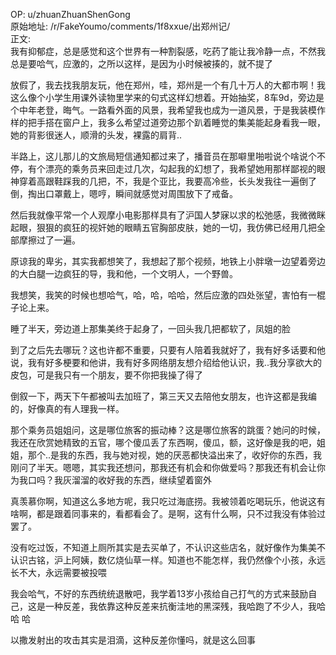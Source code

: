 
OP: u/zhuanZhuanShenGong  
原始地址: /r/FakeYoumo/comments/1f8xxue/出郑州记/  
正文:  
我有抑郁症，总是感觉和这个世界有一种割裂感，吃药了能让我冷静一点，不然我总是要哈气，应激的，之所以这样，是因为小时候被揍的，就不提了

放假了，我去找我朋友玩，他在郑州，哇，郑州是一个有几十万人的大都市啊！我这么像个小学生用课外读物里学来的句式这样幻想着。开始抽奖，8车9d，旁边是个中年老登，晦气。一路看外面的风景，我希望我也成为一道风景，于是我装模作样的把手搭在窗户上，我多么希望过道旁边那个趴着睡觉的集美能起身看我一眼，她的背影很迷人，顺滑的头发，裸露的肩背..

半路上，这儿那儿的文旅局短信通知都过来了，播音员在那噼里啪啦说个啥说个不停，有个漂亮的乘务员来回走过几次，勾起我的幻想了，我希望她用那样鄙视的眼神穿着高跟鞋踩我的几把，不，我是个亚比，我要高冷些，长头发我往一遍倒了倒，掏出口罩戴上，嗯哼，瞬间就感觉对周围放下了戒备。

然后我就像平常一个人观摩小电影那样具有了沪国人梦寐以求的松弛感，我微微眯起眼，狠狠的疯狂的视奸她的眼睛五官胸部皮肤，她的一切，我仿佛已经用几把全部摩擦过了一遍。

原谅我的卑劣，其实我都想笑了，我想起了那个视频，地铁上小胖墩一边望着旁边的大白腿一边疯狂的导，我和他，一个文明人，一个野兽。

我想笑，我笑的时候也想哈气，哈，哈，哈哈，然后应激的四处张望，害怕有一棍子论上来。

睡了半天，旁边道上那集美终于起身了，一回头我几把都软了，凤姐的脸 

到了之后先去哪玩？这也许都不重要，只要有人陪着我就好了，我有好多话要和他说，我有好多梗要和他讲，我有好多网络朋友想介绍给他认识，我..我分享欲大的皮包，可是我只有一个朋友，要不你把我操了得了

倒叙一下，两天下午都被叫去加班了，第三天又去陪他女朋友，也许这都是我编的，好像真的有人理我一样。

那个乘务员姐姐问，这是哪位旅客的振动棒？这是哪位旅客的跳蛋？她问的时候，我还在欣赏她精致的五官，哪个傻瓜丢了东西啊，傻瓜，额，这好像是我的吧，姐姐，那个..是我的东西，我与她对视，她的厌恶都快溢出来了，收好你的东西，我刚问了半天。嗯嗯，其实我还想问，那我还有机会和你做爱吗？那我还有机会让你为我口吗？我灰溜溜的收好我的东西，继续望着窗外 

真羡慕你啊，知道这么多地方呢，我只吃过海底捞。我被领着吃喝玩乐，他说这有啥啊，都是跟着同事来的，看都看会了。是啊，这有什么啊，只不过我没有体验过罢了。

没有吃过饭，不知道上厕所其实是去买单了，不认识这些店名，就好像作为集美不认识古铭，沪上阿姨，数亿烧仙草一样。知道也不能怎样，我仍然像个小孩，永远长不大，永远需要被投喂

我会哈气，不好的东西统统退散吧，我学着13岁小孩给自己打气的方式来鼓励自己，这是一种反差，我依靠这种反差来抗衡洼地的黑深残，我哈跑了不少人，我哈 哈 哈

以撒发射出的攻击其实是泪滴，这种反差你懂吗，就是这么回事 
